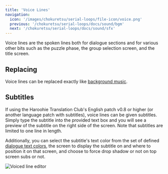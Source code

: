 ```yaml
---
title: 'Voice Lines'
navigation:
  icon: '/images/chokuretsu/serial-loops/file-icon/voice.png'
  previous: '/chokuretsu/serial-loops/docs/sound/bgm'
  next: '/chokuretsu/serial-loops/docs/sound/sfx'
---
```


Voice lines are the spoken lines both for dialogue sections and for various other bits such as the puzzle phase, the group selection screen, and the title screen.

## Replacing
Voice lines can be replaced exactly like [background music](./bgm).

## Subtitles
If using the Haroohie Translation Club's English patch v0.8 or higher (or another language patch with subtitles), voice lines can be given subtitles. Simply type the subtitle
into the provided text box and you will see a preview of the subtitle on the right side of the screen. Note that subtitles are limited to one line in length.

Additionally, you can select the subtitle's text color from the set of defined [dialogue text colors](../misc/dialogue-colors), the screen to display the subtitle on and where to position it on that screen, and 
choose to force drop shadow or not on top screen subs or not.

![Voiced line editor](/images/chokuretsu/serial-loops/voice-subtitle-editing.png)
